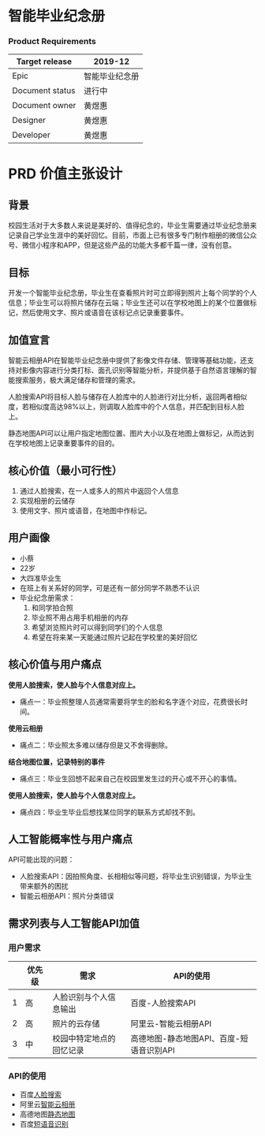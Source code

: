 # 智能毕业纪念册

### Product Requirements
|Target release|2019-12|
|---|---|
|Epic|智能毕业纪念册|
|Document status|进行中|
|Document owner|黄煜惠|
|Designer|黄煜惠|
|Developer|黄煜惠|

# PRD 价值主张设计
## 背景
校园生活对于大多数人来说是美好的、值得纪念的，毕业生需要通过毕业纪念册来记录自己学业生涯中的美好回忆。目前，市面上已有很多专门制作相册的微信公众号、微信小程序和APP，但是这些产品的功能大多都千篇一律，没有创意。

## 目标
开发一个智能毕业纪念册，毕业生在查看照片时可立即得到照片上每个同学的个人信息；毕业生可以将照片储存在云端；毕业生还可以在学校地图上的某个位置做标记，然后使用文字、照片或语音在该标记点记录重要事件。

## 加值宣言
智能云相册API在智能毕业纪念册中提供了影像文件存储、管理等基础功能，还支持对影像内容进行分类打标、面孔识别等智能分析，并提供基于自然语言理解的智能搜索服务，极大满足储存和管理的需求。

人脸搜索API将目标人脸与储存在人脸库中的人脸进行对比分析，返回两者相似度，若相似度高达98%以上，则调取人脸库中的个人信息，并匹配到目标人脸上。

静态地图API可以让用户指定地图位置、图片大小以及在地图上做标记，从而达到在学校地图上记录重要事件的目的。

## 核心价值（最小可行性）
1. 通过人脸搜索，在一人或多人的照片中返回个人信息
2. 实现相册的云储存
3. 使用文字、照片或语音，在地图中作标记。

## 用户画像
- 小蔡
- 22岁
- 大四准毕业生
- 在班上有关系好的同学，可是还有一部分同学不熟悉不认识
- 毕业纪念册需求：
    1. 和同学拍合照
    2. 毕业照不用占用手机相册的内存
    3. 希望浏览照片时可以得到同学们的个人信息
    4. 希望在将来某一天能通过照片记起在学校里的美好回忆


## 核心价值与用户痛点

**使用人脸搜索，使人脸与个人信息对应上。**
- 痛点一：毕业照整理人员通常需要将学生的脸和名字逐个对应，花费很长时间。

**使用云相册**
- 痛点二：毕业照太多难以储存但是又不舍得删除。

**结合地图位置，记录特别的事件**
- 痛点三：毕业生回想不起来自己在校园里发生过的开心或不开心的事情。

**使用人脸搜索，使人脸与个人信息对应上。**
- 痛点四：毕业生毕业后想找某位同学的联系方式却找不到。

## 人工智能概率性与用户痛点
API可能出现的问题：
- 人脸搜索API：因拍照角度、长相相似等问题，将毕业生识别错误，为毕业生带来额外的困扰
- 智能云相册API：照片分类错误

## 需求列表与人工智能API加值

### 用户需求
| |优先级|需求|API的使用|
|---|---|---|---|
|1|高|人脸识别与个人信息输出|百度-人脸搜索API|
|2|高|照片的云存储|阿里云-智能云相册API|
|3|中|校园中特定地点的回忆记录|高德地图-静态地图API、百度-短语音识别API|

### API的使用
- 百度[人脸搜索](https://ai.baidu.com/tech/face/search)
- 阿里云[智能云相册](https://help.aliyun.com/document_detail/59902.html?spm=5176.10609282.905295.17.469838010yyDq4)
- 高德地图[静态地图](https://lbs.amap.com/api/webservice/guide/api/staticmaps)
- 百度[短语音识别](https://ai.baidu.com/tech/speech/asr)
